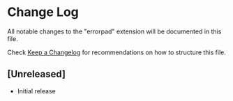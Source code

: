 # Change Log

All notable changes to the "errorpad" extension will be documented in this file.

Check [Keep a Changelog](http://keepachangelog.com/) for recommendations on how to structure this file.

## [Unreleased]

- Initial release